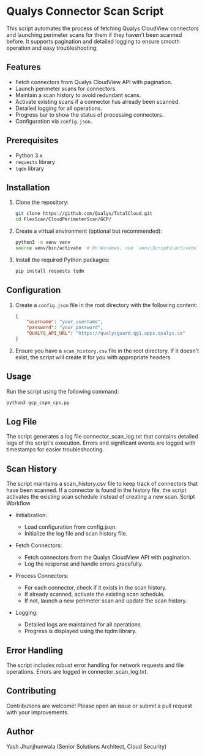 # Qualys Connector Scan Script

This script automates the process of fetching Qualys CloudView connectors and launching perimeter scans for them if they haven't been scanned before. It supports pagination and detailed logging to ensure smooth operation and easy troubleshooting.

## Features

- Fetch connectors from Qualys CloudView API with pagination.
- Launch perimeter scans for connectors.
- Maintain a scan history to avoid redundant scans.
- Activate existing scans if a connector has already been scanned.
- Detailed logging for all operations.
- Progress bar to show the status of processing connectors.
- Configuration via `config.json`.

## Prerequisites

- Python 3.x
- `requests` library
- `tqdm` library

## Installation

1. Clone the repository:
    ```bash
    git clone https://github.com/Qualys/TotalCloud.git
    cd FlexScan/CloudPerimeterScan/GCP/
    ```

2. Create a virtual environment (optional but recommended):
    ```bash
    python3 -m venv venv
    source venv/bin/activate  # On Windows, use `venv\Scripts\activate`
    ```

3. Install the required Python packages:
    ```bash
    pip install requests tqdm
    ```

## Configuration

1. Create a `config.json` file in the root directory with the following content:
    ```json
    {
        "username": "your_username",
        "password": "your_password",
        "QUALYS_API_URL": "https://qualysguard.qg1.apps.qualys.ca"
    }
    ```

2. Ensure you have a `scan_history.csv` file in the root directory. If it doesn't exist, the script will create it for you with appropriate headers.

## Usage

Run the script using the following command:
```bash
python3 gcp_cspm_cps.py
```

## Log File
The script generates a log file connector_scan_log.txt that contains detailed logs of the script's execution.
Errors and significant events are logged with timestamps for easier troubleshooting.

## Scan History
The script maintains a scan_history.csv file to keep track of connectors that have been scanned.
If a connector is found in the history file, the script activates the existing scan schedule instead of creating a new scan.
Script Workflow

- Initialization:
  - Load configuration from config.json.
  - Initialize the log file and scan history file.

- Fetch Connectors:
  - Fetch connectors from the Qualys CloudView API with pagination.
  - Log the response and handle errors gracefully.

- Process Connectors:
  - For each connector, check if it exists in the scan history.
  - If already scanned, activate the existing scan schedule.
  - If not, launch a new perimeter scan and update the scan history.

- Logging:
  - Detailed logs are maintained for all operations.
  - Progress is displayed using the tqdm library.

## Error Handling
The script includes robust error handling for network requests and file operations.
Errors are logged in connector_scan_log.txt.

## Contributing
Contributions are welcome! Please open an issue or submit a pull request with your improvements.

## Author
Yash Jhunjhunwala (Senior Solutions Architect, Cloud Security)
